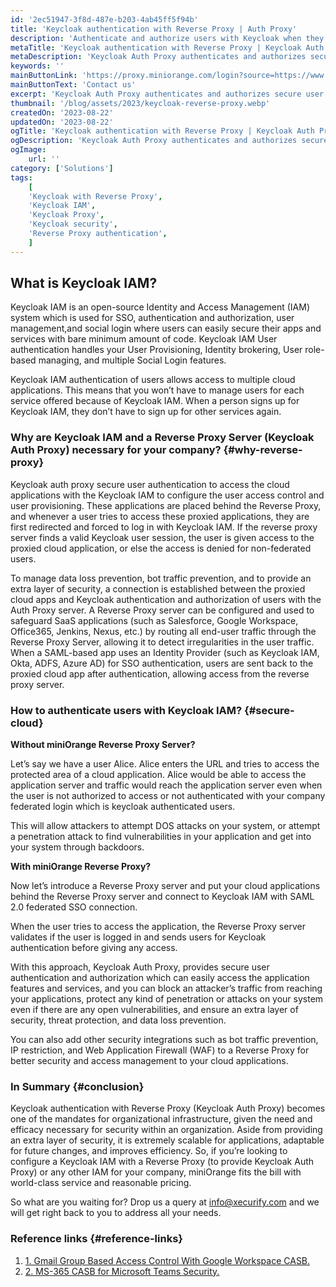 ```yaml
---
id: '2ec51947-3f8d-487e-b203-4ab45ff5f94b'
title: 'Keycloak authentication with Reverse Proxy | Auth Proxy'
description: 'Authenticate and authorize users with Keycloak when they try to access any apps and restrict access in real time with a Keycloak Auth Proxy security solution. If the reverse proxy server finds a valid Keycloak user session, the user is given access to the proxied cloud application, else the access is denied for non-federated users.'
metaTitle: 'Keycloak authentication with Reverse Proxy | Keycloak Auth Proxy'
metaDescription: 'Keycloak Auth Proxy authenticates and authorizes secure user login to the proxied cloud apps with a Reverse Proxy. Keycloak IAM provides secure user login.'
keywords: ''
mainButtonLink: 'https://proxy.miniorange.com/login?source=https://www.miniorange.com/blog/reverse-proxy-access-control-for-keycloak-authenticated-users/'
mainButtonText: 'Contact us'
excerpt: 'Keycloak Auth Proxy authenticates and authorizes secure user login to the proxied cloud apps with a Reverse Proxy. Keycloak IAM provides secure user login.'
thumbnail: '/blog/assets/2023/keycloak-reverse-proxy.webp'
createdOn: '2023-08-22'
updatedOn: '2023-08-22'
ogTitle: 'Keycloak authentication with Reverse Proxy | Keycloak Auth Proxy'
ogDescription: 'Keycloak Auth Proxy authenticates and authorizes secure user login to the proxied cloud apps with a Reverse Proxy. Keycloak IAM provides secure user login.'
ogImage:
    url: ''
category: ['Solutions']
tags:
    [
	'Keycloak with Reverse Proxy',
    'Keycloak IAM',
    'Keycloak Proxy',
    'Keycloak security',
    'Reverse Proxy authentication',
    ]
---
```



## What is Keycloak IAM?

Keycloak IAM is an open-source Identity and Access Management (IAM) system which is used for SSO, authentication and authorization, user management,and social login where users can easily secure their apps and services with bare minimum amount of code. Keycloak IAM User authentication handles your User Provisioning, Identity brokering, User role-based managing, and multiple Social Login features.

Keycloak IAM authentication of users allows access to multiple cloud applications. This means that you won’t have to manage users for each service offered because of Keycloak IAM. When a person signs up for Keycloak IAM, they don’t have to sign up for other services again.

### Why are Keycloak IAM and a Reverse Proxy Server (Keycloak Auth Proxy) necessary for your company? {#why-reverse-proxy}

Keycloak auth proxy secure user authentication to access the cloud applications with the Keycloak IAM to configure the user access control and user provisioning. These applications are placed behind the Reverse Proxy, and whenever a user tries to access these proxied applications, they are first redirected and forced to log in with Keycloak IAM. If the reverse proxy server finds a valid Keycloak user session, the user is given access to the proxied cloud application, or else the access is denied for non-federated users.

To manage data loss prevention, bot traffic prevention, and to provide an extra layer of security, a connection is established between the proxied cloud apps and Keycloak authentication and authorization of users with the Auth Proxy server. A Reverse Proxy server can be configured and used to safeguard SaaS applications (such as Salesforce, Google Workspace, Office365, Jenkins, Nexus, etc.) by routing all end-user traffic through the Reverse Proxy Server, allowing it to detect irregularities in the user traffic. When a SAML-based app uses an Identity Provider (such as Keycloak IAM, Okta, ADFS, Azure AD) for SSO authentication, users are sent back to the proxied cloud app after authentication, allowing access from the reverse proxy server.

### How to authenticate users with Keycloak IAM? {#secure-cloud}

**Without miniOrange Reverse Proxy Server?**

Let’s say we have a user Alice. Alice enters the URL and tries to access the protected area of a cloud application. Alice would be able to access the application server and traffic would reach the application server even when the user is not authorized to access or not authenticated with your company federated login which is keycloak authenticated users.

This will allow attackers to attempt DOS attacks on your system, or attempt a penetration attack to find vulnerabilities in your application and get into your system through backdoors.

**With miniOrange Reverse Proxy?**

Now let’s introduce a Reverse Proxy server and put your cloud applications behind the Reverse Proxy server and connect to Keycloak IAM with SAML 2.0 federated SSO connection.

When the user tries to access the application, the Reverse Proxy server validates if the user is logged in and sends users for Keycloak authentication before giving any access.

With this approach, Keycloak Auth Proxy, provides secure user authentication and authorization which can easily access the application features and services, and you can block an attacker’s traffic from reaching your applications, protect any kind of penetration or attacks on your system even if there are any open vulnerabilities, and ensure an extra layer of security, threat protection, and data loss prevention.

You can also add other security integrations such as bot traffic prevention, IP restriction, and Web Application Firewall (WAF) to a Reverse Proxy for better security and access management to your cloud applications.

### In Summary {#conclusion}

Keycloak authentication with Reverse Proxy (Keycloak Auth Proxy) becomes one of the mandates for organizational infrastructure, given the need and efficacy necessary for security within an organization. Aside from providing an extra layer of security, it is extremely scalable for applications, adaptable for future changes, and improves efficiency. So, if you’re looking to configure a Keycloak IAM with a Reverse Proxy (to provide Keycloak Auth Proxy) or any other IAM for your company, miniOrange fits the bill with world-class service and reasonable pricing.

So what are you waiting for? Drop us a query at [info@xecurify.com](info@xecurify.com) and we will get right back to you to address all your needs.

### Reference links  {#reference-links}

1. [1. Gmail Group Based Access Control With Google Workspace CASB.](https://www.miniorange.com/blog/gmail-group-based-access-control-with-google-workspace-casb/)
2. [2. MS-365 CASB for Microsoft Teams Security.](https://www.miniorange.com/blog/ms-365-casb-for-microsoft-teams-security/)



